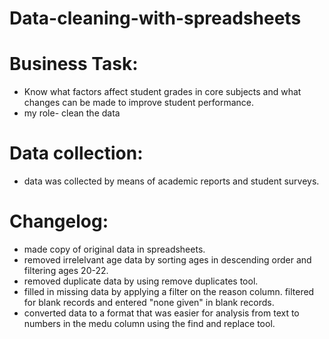# Data-cleaning-with-spreadsheets
# Business Task:
- Know what factors affect student grades in core subjects and what changes can be made to improve student performance.
- my role- clean the data
# Data collection: 
- data was collected by means of academic reports and student surveys.

# Changelog:
- made copy of original data in spreadsheets.
- removed irrelelvant age data by sorting ages in descending order and filtering ages 20-22.
- removed duplicate data by using remove duplicates tool.
- filled in missing data by applying a filter on the reason column. filtered for blank records and entered "none given" in blank records.
- converted data to a format that was easier for analysis from text to numbers in the medu column using the find and replace tool.

